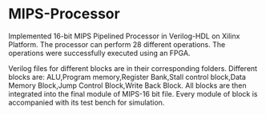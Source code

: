 # MIPS-Processor
 Implemented 16-bit MIPS Pipelined Processor in Verilog-HDL on Xilinx Platform. 
 The processor can perform 28 different operations. The operations were successfully executed using an FPGA.
 
 Verilog files for different blocks are in their corresponding folders.
 Different blocks are:
 ALU,Program memory,Register Bank,Stall control block,Data Memory Block,Jump Control Block,Write Back Block.
 All blocks are then integrated into the final module of MIPS-16 bit file.
 Every module of block is accompanied with its test bench for simulation.
